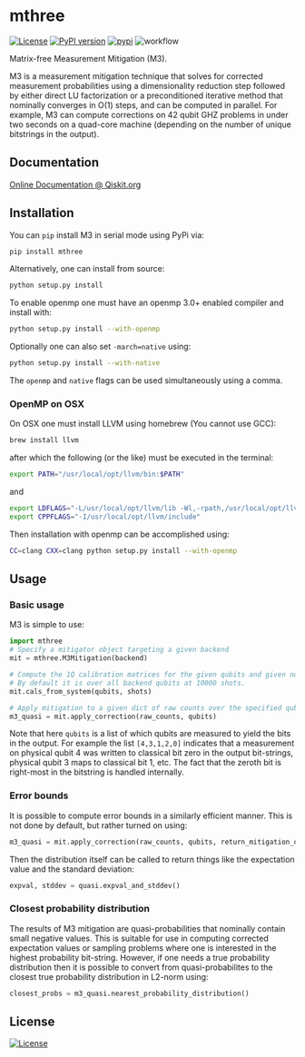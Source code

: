 # mthree

[![License](https://img.shields.io/badge/License-Apache%202.0-green.svg)](https://opensource.org/licenses/Apache-2.0)
[![PyPI version](https://badge.fury.io/py/mthree.svg)](https://badge.fury.io/py/mthree)
[![pypi](https://img.shields.io/pypi/dm/mthree.svg)](https://pypi.org/project/mthree/)
![workflow](https://github.com/Qiskit-Partners/mthree/actions/workflows/python-package-conda.yml/badge.svg)

Matrix-free Measurement Mitigation (M3).

M3 is a measurement mitigation technique that solves for corrected measurement probabilities using a dimensionality reduction step followed by either direct LU factorization or a preconditioned iterative method that nominally converges in O(1) steps, and can be computed in parallel. For example, M3 can compute corrections on 42 qubit GHZ problems in under two seconds on a quad-core machine (depending on the number of unique bitstrings in the output).

## Documentation

[Online Documentation @ Qiskit.org](https://qiskit.org/ecosystem/mthree/)

## Installation

You can `pip` install M3 in serial mode using PyPi via:

```bash
pip install mthree
```

Alternatively, one can install from source:

```bash
python setup.py install
```

To enable openmp one must have an openmp 3.0+ enabled compiler and install with:

```bash
python setup.py install --with-openmp
```

Optionally one can also set `-march=native` using:

```bash
python setup.py install --with-native
```

The `openmp` and `native` flags can be used simultaneously using a comma.

### OpenMP on OSX

On OSX one must install LLVM using homebrew (You cannot use GCC):

```bash
brew install llvm
```

after which the following (or the like) must be executed in the terminal:

```bash
export PATH="/usr/local/opt/llvm/bin:$PATH"
```

and

```bash
export LDFLAGS="-L/usr/local/opt/llvm/lib -Wl,-rpath,/usr/local/opt/llvm/lib"
export CPPFLAGS="-I/usr/local/opt/llvm/include"
```

Then installation with openmp can be accomplished using:

```bash
CC=clang CXX=clang python setup.py install --with-openmp
```

## Usage

### Basic usage

M3 is simple to use:

```python
import mthree
# Specify a mitigator object targeting a given backend
mit = mthree.M3Mitigation(backend)

# Compute the 1Q calibration matrices for the given qubits and given number of shots
# By default it is over all backend qubits at 10000 shots.
mit.cals_from_system(qubits, shots)

# Apply mitigation to a given dict of raw counts over the specified qubits
m3_quasi = mit.apply_correction(raw_counts, qubits)
```

Note that here `qubits` is a list of which qubits are measured to yield the bits in the output.
For example the list `[4,3,1,2,0]` indicates that a measurement on physical qubit 4 was written to
classical bit zero in the output bit-strings, physical qubit 3 maps to classical bit 1, etc.
The fact that the zeroth bit is right-most in the bitstring is handled internally.

### Error bounds

It is possible to compute error bounds in a similarly efficient manner.  This is not done
by default, but rather turned on using:

```python
m3_quasi = mit.apply_correction(raw_counts, qubits, return_mitigation_overhead=True)
```

Then the distribution itself can be called to return things like the expectation value and the
standard deviation:

```python
expval, stddev = quasi.expval_and_stddev()
```

### Closest probability distribution

The results of M3 mitigation are quasi-probabilities that nominally contain small negative values.
This is suitable for use in computing corrected expectation values or sampling problems
where one is interested in the highest probability bit-string.  However, if one needs
a true probability distribution then it is possible to convert from quasi-probabilites to
the closest true probability distribution in L2-norm using:

```python
closest_probs = m3_quasi.nearest_probability_distribution()
```

## License

[![License](https://img.shields.io/badge/License-Apache%202.0-green.svg)](https://opensource.org/licenses/Apache-2.0)
